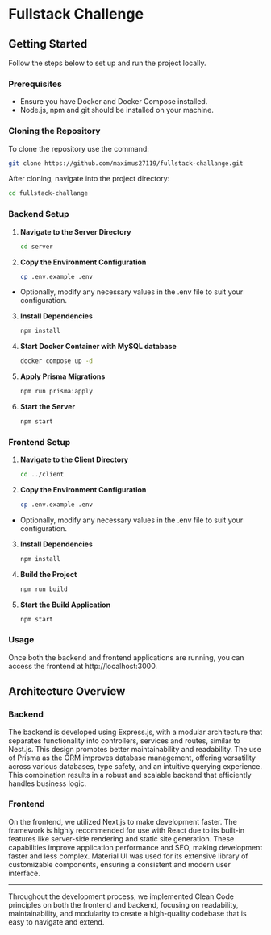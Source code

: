 # Fullstack Challenge

## Getting Started

Follow the steps below to set up and run the project locally.

### Prerequisites

- Ensure you have Docker and Docker Compose installed.
- Node.js, npm and git should be installed on your machine.

### Cloning the Repository

To clone the repository use the command:
```bash
git clone https://github.com/maximus27119/fullstack-challange.git
```

After cloning, navigate into the project directory:
```bash
cd fullstack-challange
```

### Backend Setup

1. **Navigate to the Server Directory**
   ```bash
   cd server
   
2. **Copy the Environment Configuration**
   ```bash
   cp .env.example .env
   
- Optionally, modify any necessary values in the .env file to suit your configuration.

3. **Install Dependencies**
   ```bash
   npm install
   
4. **Start Docker Container with MySQL database**
   ```bash
   docker compose up -d

5. **Apply Prisma Migrations**
   ```bash
   npm run prisma:apply

6. **Start the Server**
   ```bash
   npm start
   
### Frontend Setup

1. **Navigate to the Client Directory**
   ```bash
   cd ../client
   
2. **Copy the Environment Configuration**
   ```bash
   cp .env.example .env
- Optionally, modify any necessary values in the .env file to suit your configuration.

3. **Install Dependencies**
   ```bash
   npm install

4. **Build the Project**
   ```bash
   npm run build

5. **Start the Build Application**
   ```bash
   npm start

### Usage
Once both the backend and frontend applications are running, you can access the frontend at http://localhost:3000.

## Architecture Overview

### Backend

The backend is developed using Express.js, with a modular architecture that separates functionality into controllers, services and routes, similar to Nest.js. This design promotes better maintainability and readability. The use of Prisma as the ORM improves database management, offering versatility across various databases, type safety, and an intuitive querying experience. This combination results in a robust and scalable backend that efficiently handles business logic.

### Frontend

On the frontend, we utilized Next.js to make development faster. The framework is highly recommended for use with React due to its built-in features like server-side rendering and static site generation. These capabilities improve application performance and SEO, making development faster and less complex. Material UI was used for its extensive library of customizable components, ensuring a consistent and modern user interface. 

---

Throughout the development process, we implemented Clean Code principles on both the frontend and backend, focusing on readability, maintainability, and modularity to create a high-quality codebase that is easy to navigate and extend.